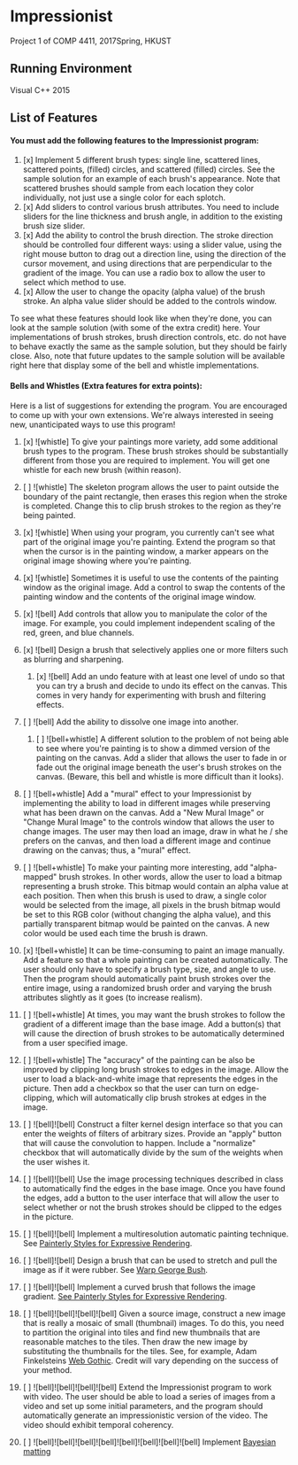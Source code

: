 # Impressionist
Project 1 of COMP 4411, 2017Spring, HKUST

## Running Environment
Visual C++ 2015

## List of Features
#### You must add the following features to the Impressionist program:
1. [x] Implement 5 different brush types: single line, scattered lines, scattered points, (filled) circles, and scattered (filled) circles. See the sample solution for an example of each brush's appearance. Note that scattered brushes should sample from each location they color individually, not just use a single color for each splotch. 
2. [x] Add sliders to control various brush attributes. You need to include sliders for the line thickness and brush angle, in addition to the existing brush size slider. 
3. [x] Add the ability to control the brush direction. The stroke direction should be controlled four different ways: using a slider value, using the right mouse button to drag out a direction line, using the direction of the cursor movement, and using directions that are perpendicular to the gradient of the image. You can use a radio box to allow the user to select which method to use. 
4. [x] Allow the user to change the opacity (alpha value) of the brush stroke. An alpha value slider should be added to the controls window.

To see what these features should look like when they're done, you can look at the sample solution (with some of the extra credit) here. Your implementations of brush strokes, brush direction controls, etc. do not have to behave exactly the same as the sample solution, but they should be fairly close. Also, note that future updates to the sample solution will be available right here that display some of the bell and whistle implementations. 


#### Bells and Whistles (Extra features for extra points):
Here is a list of suggestions for extending the program. You are encouraged to come up with your own extensions. We're always interested in seeing new, unanticipated ways to use this program! 
  
1. [x] ![whistle] To give your paintings more variety, add some additional brush types to the program. These brush strokes should be substantially different from those you are required to implement. You will get one whistle for each new brush (within reason). 

2. [ ] ![whistle] The skeleton program allows the user to paint outside the boundary of the paint rectangle, then erases this region when the stroke is completed. Change this to clip brush strokes to the region as they're being painted. 

3. [x] ![whistle] When using your program, you currently can't see what part of the original image you're painting. Extend the program so that when the cursor is in the painting window, a marker appears on the original image showing where you're painting. 

4. [x] ![whistle] Sometimes it is useful to use the contents of the painting window as the original image. Add a control to swap the contents of the painting window and the contents of the original image window. 

5. [x] ![bell] Add controls that allow you to manipulate the color of the image. For example, you could implement independent scaling of the red, green, and blue channels. 

6. [x] ![bell] Design a brush that selectively applies one or more filters such as blurring and sharpening. 

   1. [x] ![bell] Add an undo feature with at least one level of undo so that you can try a brush and decide to undo its effect on the canvas. This comes in very handy for experimenting with brush and filtering effects. 

7. [ ] ![bell] Add the ability to dissolve one image into another. 

   1. [ ] ![bell+whistle] A different solution to the problem of not being able to see where you're painting is to show a dimmed version of the painting on the canvas. Add a slider that allows the user to fade in or fade out the original image beneath the user's brush strokes on the canvas. (Beware, this bell and whistle is more difficult than it looks). 

8. [ ] ![bell+whistle] Add a "mural" effect to your Impressionist by implementing the ability to load in different images while preserving what has been drawn on the canvas. Add a "New Mural Image" or "Change Mural Image" to the controls window that allows the user to change images. The user may then load an image, draw in what he / she prefers on the canvas, and then load a different image and continue drawing on the canvas; thus, a "mural" effect. 

9. [ ] ![bell+whistle] To make your painting more interesting, add "alpha-mapped" brush strokes. In other words, allow the user to load a bitmap representing a brush stroke. This bitmap would contain an alpha value at each position. Then when this brush is used to draw, a single color would be selected from the image, all pixels in the brush bitmap would be set to this RGB color (without changing the alpha value), and this partially transparent bitmap would be painted on the canvas. A new color would be used each time the brush is drawn. 

10. [x] ![bell+whistle] It can be time-consuming to paint an image manually. Add a feature so that a whole painting can be created automatically. The user should only have to specify a brush type, size, and angle to use. Then the program should automatically paint brush strokes over the entire image, using a randomized brush order and varying the brush attributes slightly as it goes (to increase realism). 

11. [ ] ![bell+whistle] At times, you may want the brush strokes to follow the gradient of a different image than the base image. Add a button(s) that will cause the direction of brush strokes to be automatically determined from a user specified image. 

12. [ ] ![bell+whistle] The "accuracy" of the painting can be also be improved by clipping long brush strokes to edges in the image. Allow the user to load a black-and-white image that represents the edges in the picture. Then add a checkbox so that the user can turn on edge-clipping, which will automatically clip brush strokes at edges in the image. 

13. [ ] ![bell]![bell] Construct a filter kernel design interface so that you can enter the weights of filters of arbitrary sizes. Provide an "apply" button that will cause the convolution to happen. Include a "normalize" checkbox that will automatically divide by the sum of the weights when the user wishes it. 

14. [ ] ![bell]![bell] Use the image processing techniques described in class to automatically find the edges in the base image. Once you have found the edges, add a button to the user interface that will allow the user to select whether or not the brush strokes should be clipped to the edges in the picture. 

15. [ ] ![bell]![bell] Implement a multiresolution automatic painting technique. See [Painterly Styles for Expressive Rendering](http://mrl.nyu.edu/projects/npr/painterly/). 

16. [ ] ![bell]![bell] Design a brush that can be used to stretch and pull the image as if it were rubber. See [Warp George Bush](http://mostfungames.com/warp-george-bush.htm). 

17. [ ] ![bell]![bell] Implement a curved brush that follows the image gradient. [See Painterly Styles for Expressive Rendering](http://mrl.nyu.edu/projects/npr/painterly/). 

18. [ ] ![bell]![bell]![bell]![bell] Given a source image, construct a new image that is really a mosaic of small (thumbnail) images. To do this, you need to partition the original into tiles and find new thumbnails that are reasonable matches to the tiles. Then draw the new image by substituting the thumbnails for the tiles. See, for example, Adam Finkelsteins [Web Gothic](http://www.cs.princeton.edu/~af/cool/webgothic.html). Credit will vary depending on the success of your method. 

19. [ ] ![bell]![bell]![bell]![bell] Extend the Impressionist program to work with video. The user should be able to load a series of images from a video and set up some initial parameters, and the program should automatically generate an impressionistic version of the video. The video should exhibit temporal coherency. 
 
20. [ ] ![bell]![bell]![bell]![bell]![bell]![bell]![bell]![bell] Implement [Bayesian matting](http://grail.cs.washington.edu/projects/digital-matting/image-matting/)
